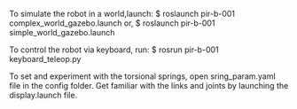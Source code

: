 To simulate the robot in a world,launch: 
  $ roslaunch pir-b-001 complex_world_gazebo.launch
or, 
  $ roslaunch pir-b-001 simple_world_gazebo.launch

To control the robot via keyboard, run: 
  $ rosrun pir-b-001 keyboard_teleop.py 

To set and experiment with the torsional springs, open sring_param.yaml file in the config folder. 
Get familiar with the links and joints by launching the display.launch file. 
  
